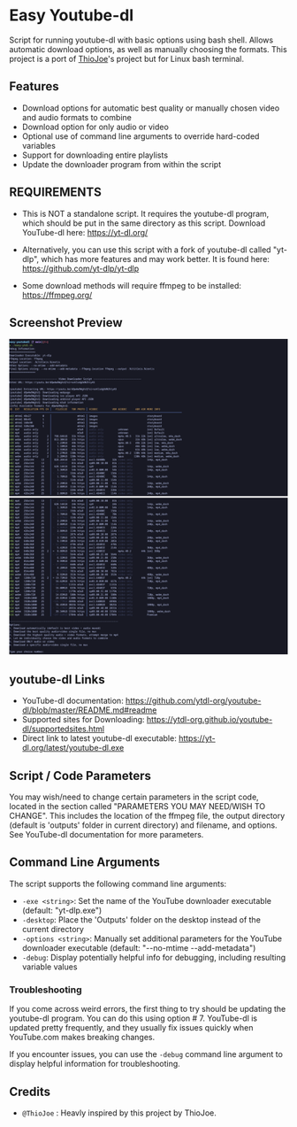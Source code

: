 # Easy Youtube-dl

Script for running youtube-dl with basic options using bash shell.
Allows automatic download options, as well as manually choosing the formats.
This project is a port of [ThioJoe](https://github.com/ThioJoe/youtube-dl-easy)'s project but for Linux bash terminal.

## Features

- Download options for automatic best quality or manually chosen video and audio formats to combine
- Download option for only audio or video
- Optional use of command line arguments to override hard-coded variables
- Support for downloading entire playlists
- Update the downloader program from within the script

## REQUIREMENTS

- This is NOT a standalone script. It requires the youtube-dl program, which should be put in the same directory as this script. Download YouTube-dl here: https://yt-dl.org/

- Alternatively, you can use this script with a fork of youtube-dl called "yt-dlp", which has more features and may work better. It is found here: https://github.com/yt-dlp/yt-dlp

- Some download methods will require ffmpeg to be installed: https://ffmpeg.org/

## Screenshot Preview

![Script Screenshot1](/assets/ss1.png)
![Script Screenshot2](/assets/ss2.png)

## youtube-dl Links

- YouTube-dl documentation: https://github.com/ytdl-org/youtube-dl/blob/master/README.md#readme
- Supported sites for Downloading: https://ytdl-org.github.io/youtube-dl/supportedsites.html
- Direct link to latest youtube-dl executable: https://yt-dl.org/latest/youtube-dl.exe

## Script / Code Parameters

You may wish/need to change certain parameters in the script code, located in the section called "PARAMETERS YOU MAY NEED/WISH TO CHANGE". This includes the location of the ffmpeg file, the output directory (default is 'outputs' folder in current directory) and filename, and options. See YouTube-dl documentation for more parameters.

## Command Line Arguments

The script supports the following command line arguments:

- `-exe <string>`: Set the name of the YouTube downloader executable (default: "yt-dlp.exe")
- `-desktop`: Place the 'Outputs' folder on the desktop instead of the current directory
- `-options <string>`: Manually set additional parameters for the YouTube downloader executable (default: "--no-mtime --add-metadata")
- `-debug`: Display potentially helpful info for debugging, including resulting variable values


### Troubleshooting

If you come across weird errors, the first thing to try should be updating the youtube-dl program. You can do this using option # 7. YouTube-dl is updated pretty frequently, and they usually fix issues quickly when YouTube.com makes breaking changes.

If you encounter issues, you can use the `-debug` command line argument to display helpful information for troubleshooting.

## Credits
- `@ThioJoe` : Heavly inspired by this project by ThioJoe.
